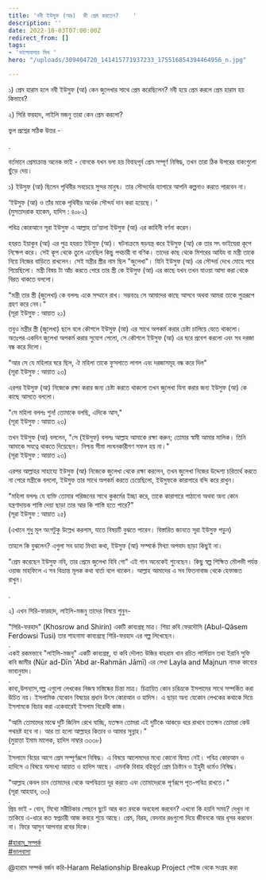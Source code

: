 ```yaml
---
title: 'নবী ইউসুফ (আঃ)  কী প্রেম করতেন?    '
description: ''
date: 2022-10-03T07:00:00Z
redirect_from: []
tags:
- 'ভালোবাসার মিথ '
hero: "/uploads/309404720_141415771937233_175516854394464956_n.jpg"

---
```

১) প্রেম হারাম হলে নবী ইউসুফ (আ) কেন জুলেখার সাথে প্রেম করেছিলেন? নবী হয়ে প্রেম করলে প্রেম হারাম হয় কিভাবে?  
  
২) সিরি ফরহাদ, লাইলি মজনু তারা কেন প্রেম করলো?  
  
ভুল প্রশ্নের সঠিক উত্তর -  
  
.  
  
বর্তমানে প্রেমাক্রান্ত অনেক ভাই - বোনকে যখন বলা হয় বিবাহপূর্ব প্রেম সম্পূর্ণ নিষিদ্ধ, তখন তারা ঠিক উপরের বাক্যগুলো ছুঁড়ে দেয়।  
  
১) ইউসুফ (আ) ছিলেন পৃথিবীর সবচেয়ে সুন্দর মানুষ। তার সৌন্দর্যের ব্যাপারে আপনি কল্পনাও করতে পারবেন না।  
  
‘ইউসুফ (আ) ও তাঁর মাকে পৃথিবীর অর্ধেক সৌন্দর্য দান করা হয়েছে। ’  
(মুসতাদরাক হাকেম, হাদিস : ৪০৮২)  
  
পবিত্র কোরআনে সূরা ইউসুফ এ আল্লাহ তা'য়ালা ইউসুফ (আ) এর কাহিনী বর্ণনা করেন।  
  
হযরত ইয়াকুব (আ) এর পুত্র হযরত ইউসুফ (আ)। ঘটনাক্রমে ষড়যন্ত্র করে ইউসুফ (আ) কে তার সৎ ভাইয়েরা কূপে নিক্ষেপ করে। সেই কূপ থেকে তুলে এনেছিল কিছু পথচারী বা বণিক। তাদের কাছ থেকে মিশরের আযিয বা মন্ত্রী তাকে নিয়ে নিজের বাড়িতে রাখলেন। সেই মন্ত্রীর স্ত্রীর নাম ছিল "জুলেখা"। যিনি ইউসুফ (আ) এর সৌন্দর্য় দেখে মোহে পরে গিয়েছিলো। মন্ত্রী বিষয় টা আঁচ করতে পেরে তার স্ত্রী কে ইউসুফ (আ) এর কাছে যখন তখন যাওয়া আসা করা থেকে বিরত থাকতে বললো।  
  
"মন্ত্রী তার স্ত্রী (জুলেখা) কে বললঃ একে সম্মানে রাখ। সম্ভবতঃ সে আমাদের কাছে আসবে অথবা আমরা তাকে পুত্ররূপে গ্রহণ করে নেব।"  
(সূরা ইউসুফ : আয়াত ২১)  
  
তবুও মন্ত্রীর স্ত্রী (জুলেখা) ছলে বলে কৌশলে ইউসুফ (আ) এর সাথে অপকর্ম করার চেষ্টা চালিয়ে যেতে থাকলো। অতঃপর একদিন জুলেখা অপকর্ম করার সুযোগ পেলো, সে কৌশলে ইউসুফ (আ) এর ঘরে প্রবেশ করলো এবং সব দরজা বন্ধ করে দিলো।  
  
"আর সে যে মহিলার ঘরে ছিল, ঐ মহিলা তাকে ফুসলাতে লাগল এবং দরজাসমূহ বন্ধ করে দিল"  
(সূরা ইউসুফ : আয়াত ২৩)  
  
এরপর ইউসুফ (আ) নিজেকে রক্ষা করার জন্য চেষ্টা করতে থাকলো তখন জুলেখা যিনা করার জন্য ইউসুফ (আ) কে কাছে আসতে বললো।  
  
"সে মহিলা বললঃ শুন! তোমাকে বলছি, এদিকে আস,"  
(সূরা ইউসুফ : আয়াত ২৩)  
  
তখন ইউসুফ (আ) বললেন, "সে (ইউসুফ) বললঃ আল্লাহ আমাকে রক্ষা করুন; তোমার স্বামী আমার মালিক। তিনি আমাকে সযত্নে থাকতে দিয়েছেন। নিশ্চয় সীমা লংঘনকারীগণ সফল হয় না।"  
(সূরা ইউসুফ : আয়াত ২৩)  
  
এরপর আল্লাহর সাহায্যে ইউসুফ (আ) নিজেকে জুলেখা থেকে রক্ষা করলেন, তখন জুলেখা নিজের উদ্দেশ্য চরিতার্থ করতে না পেরে মন্ত্রীকে বললো, ইউসুফ তার সাথে অপকর্ম করতে চেয়েছিলো, ইউসুফকে কারাগারে বন্দি করে রাখুন।  
  
"মহিলা বললঃ যে ব্যক্তি তোমার পরিজনের সাথে কুকর্মের ইচ্ছা করে, তাকে কারাগারে পাঠানো অথবা অন্য কোন যন্ত্রণাদায়ক শাস্তি দেয়া ছাড়া তার আর কি শাস্তি হতে পারে?"  
(সূরা ইউসুফ : আয়াত ২৫)  
  
(এখানে শুধু মূল অংশটুকু উল্লেখ করলাম, যাতে বিষয়টি বুঝতে পারেন। বিস্তারিত জানতে সূরা ইউসুফ পড়ুন)  
  
তাহলে কি বুঝলেন? এগুলা সব ডাহা মিথ্যা কথা, ইউসুফ (আ) সম্পর্কে মিথ্যা অপবাদ ছাড়া কিছুই না।  
  
"প্রেম করেছেন ইউসুফ নবি, তার প্রেমে জুলেখা বিবি গো" এই গান অনেকেই শুনেছেন। কিছু স্বল্প শিক্ষিত মৌলভী পর্যন্ত ওয়াজ মাহফিলে এ সব বিভ্রান্ত মূলক কথা বার্তা বলে থাকেন। আল্লাহ আমাদের এ সব ফিতনাবাজ থেকে হেফাজত রাখুন।  
  
.  
  
২) এখন সিরি-ফারহাদ, লাইলি-মজনু তাদের বিষয়ে শুনুন-  
  
"সিরি-ফরহাদ" (Khosrow and Shirin) একটি কাব্যগ্রন্থ মাত্র। শিয়া কবি ফেরদৌসি (Abul-Qâsem Ferdowsi Tusi) তার শাহনামা কাব্যগ্রন্থে শিরি-ফরহাদ এর গল্প লিখেছেন।  
.  
একই রকমভাবে "লাইলি-মজনু" একটি কাব্যগ্রন্থ, যা কবি দৌলত উজির বাহরাম খান রচিত পার্সিয়ান তথা ইরানি সুফি কবি জামীর (Nūr ad-Dīn 'Abd ar-Rahmān Jāmī) এর লেখা Layla and Majnun নামক কাব্যের ভাবানুবাদ।  
.  
কাব্য,উপন্যাস,গল্প এগুলো লেখকের নিজস্ব মস্তিষ্কের চিন্তা মাত্র। চিত্রায়িত কোন চরিত্রকে ইসলামের সাথে সম্পর্কিত করা উচিত নয়। ইসলামিক যেকোন বিষয়ের প্রধান উৎস কোরআন ও হাদিস। এ ছাড়া অন্য যেকোন লেখকের কথাকে দিয়ে ইসলামকে বিচার করা একেবারেই ইসলাম বিরোধী কাজ।  
  
"আমি তোমাদের মাঝে দুটি জিনিস রেখে যাচ্ছি, যতক্ষন তোমরা এই দুটিকে আকড়ে ধরে রাখবে ততক্ষন তোমরা কেউ পথভ্রষ্ট হবে না। আর তা হলো আল্লাহর কিতাব ও আমার সুন্নাহ।"  
(মুয়াত্তা ইমাম মালেক, হাদিস নাম্বার ৩৩৩৮)  
.  
ইসলামে বিয়ের আগে প্রেম সম্পূর্ণরূপে নিষিদ্ধ। এ বিষয়ে আলেমদের মধ্যে কোনো দ্বিমত নেই। পবিত্র কোরআন ও হাদিসে এ বিষয়ে অসংখ্য আয়াত ও হাদিস আছে। এমনকি বিবাহ বহিভূর্ত প্রেম ক্রিষ্টান ও ইহুদী ধর্মেও নিষিদ্ধ।  
  
"আল্লাহ কেবল চান তোমাদের থেকে অপবিত্রতা দূর করতে এবং তোমাদেরকে পূর্ণরূপে পূত-পবিত্র রাখতে।"  
(সূরা আহযাব, ৩৩)  
.  
প্রিয় ভাই - বোন, মিথ্যে মরীচিকার পেছনে ছুটে আর কত রবকে অবহেলা করবেন? এখনো কি হয়নি সময়? দেখুন না তাকিয়ে এ-ধারে কত স্বপ্নচারী আজ কবরে শুয়ে আছে। প্রেম, বিরহ, বেদনার রঙগুলো দিয়ে জীবনকে আর ধূসর করবেন না। ফিরে আসুন আপনার রবের দিকে।  
  
[#হারাম_সম্পর্ক](https://www.facebook.com/hashtag/%E0%A6%B9%E0%A6%BE%E0%A6%B0%E0%A6%BE%E0%A6%AE_%E0%A6%B8%E0%A6%AE%E0%A7%8D%E0%A6%AA%E0%A6%B0%E0%A7%8D%E0%A6%95?__eep__=6&__cft__\[0\]=AZVX5pxGsBWdjdfIPYSktlBzO0leVp7xFuFqLZdwht6ZKab3bVv0aAFoaKlEZd6F4Mr9AvZUnmDMp5Gc4j3w-Qpb_LO5YcV4x1TL7s_cyFVCSLJALbdp61cUv4nCE3K3tXiEAwFYdpYFrDj2gZCcDGwBbubCK7n1gYCmBQ975Ah63w&__tn__=*NK*F)  
[#ভালবাসা](https://www.facebook.com/hashtag/%E0%A6%AD%E0%A6%BE%E0%A6%B2%E0%A6%AC%E0%A6%BE%E0%A6%B8%E0%A6%BE?__eep__=6&__cft__\[0\]=AZVX5pxGsBWdjdfIPYSktlBzO0leVp7xFuFqLZdwht6ZKab3bVv0aAFoaKlEZd6F4Mr9AvZUnmDMp5Gc4j3w-Qpb_LO5YcV4x1TL7s_cyFVCSLJALbdp61cUv4nCE3K3tXiEAwFYdpYFrDj2gZCcDGwBbubCK7n1gYCmBQ975Ah63w&__tn__=*NK*F)  
  
@হারাম সম্পর্ক বর্জন করি-Haram Relationship Breakup Project পেইজ থেকে সংগ্রহ করা